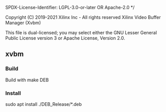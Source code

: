 SPDX-License-Identifier: LGPL-3.0-or-later OR Apache-2.0 */

Copyright (C) 2019-2021 Xilinx Inc - All rights reserved
Xilinx Video Buffer Manager (Xvbm)

This file is dual-licensed; you may select either the GNU
Lesser General Public License version 3 or
Apache License, Version 2.0.



## xvbm
### Build
Build with make DEB
### Install
sudo apt install ./DEB_Release/*.deb
